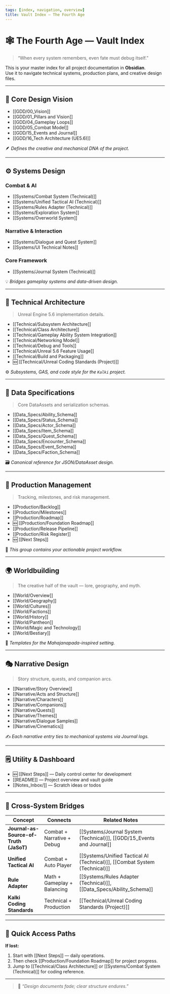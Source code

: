 ```yaml
---
tags: [index, navigation, overview]
title: Vault Index — The Fourth Age
---
```


# 🕸️ The Fourth Age — Vault Index

> “When every system remembers, even fate must debug itself.”

This is your master index for all project documentation in **Obsidian**.  
Use it to navigate technical systems, production plans, and creative design files.

---

## 🧭 Core Design Vision
- [[GDD/00_Vision]]
- [[GDD/01_Pillars and Vision]]
- [[GDD/04_Gameplay Loops]]
- [[GDD/05_Combat Model]]
- [[GDD/15_Events and Journal]]
- [[GDD/16_Tech Architecture (UE5.6)]]

🪶 *Defines the creative and mechanical DNA of the project.*

---

## ⚙️ Systems Design
### Combat & AI
- [[Systems/Combat System (Technical)]]
- [[Systems/Unified Tactical AI (Technical)]]
- [[Systems/Rules Adapter (Technical)]]
- [[Systems/Exploration System]]
- [[Systems/Overworld System]]

### Narrative & Interaction
- [[Systems/Dialogue and Quest System]]
- [[Systems/UI Technical Notes]]

### Core Framework
- [[Systems/Journal System (Technical)]]

💡 *Bridges gameplay systems and data-driven design.*

---

## 🧩 Technical Architecture
> Unreal Engine 5.6 implementation details.

- [[Technical/Subsystem Architecture]]
- [[Technical/Class Architecture]]
- [[Technical/Gameplay Ability System Integration]]
- [[Technical/Networking Model]]
- [[Technical/Debug and Tools]]
- [[Technical/Unreal 5.6 Feature Usage]]
- [[Technical/Build and Packaging]]
- 🆕 [[Technical/Unreal Coding Standards (Project)]]

⚙️ *Subsystems, GAS, and code style for the `Kalki` project.*

---

## 🧱 Data Specifications
> Core DataAssets and serialization schemas.

- [[Data_Specs/Ability_Schema]]
- [[Data_Specs/Status_Schema]]
- [[Data_Specs/Actor_Schema]]
- [[Data_Specs/Item_Schema]]
- [[Data_Specs/Quest_Schema]]
- [[Data_Specs/Encounter_Schema]]
- [[Data_Specs/Event_Schema]]
- [[Data_Specs/Faction_Schema]]

🗃️ *Canonical reference for JSON/DataAsset design.*

---

## 🧭 Production Management
> Tracking, milestones, and risk management.

- [[Production/Backlog]]
- [[Production/Milestones]]
- [[Production/Roadmap]]
- 🆕 [[Production/Foundation Roadmap]]
- [[Production/Release Pipeline]]
- [[Production/Risk Register]]
- 🆕 [[Next Steps]]

🧾 *This group contains your actionable project workflow.*

---

## 🌍 Worldbuilding
> The creative half of the vault — lore, geography, and myth.

- [[World/Overview]]
- [[World/Geography]]
- [[World/Cultures]]
- [[World/Factions]]
- [[World/History]]
- [[World/Pantheon]]
- [[World/Magic and Technology]]
- [[World/Bestiary]]

🌸 *Templates for the Mahajanapada-inspired setting.*

---

## 🎭 Narrative Design
> Story structure, quests, and companion arcs.

- [[Narrative/Story Overview]]
- [[Narrative/Acts and Structure]]
- [[Narrative/Characters]]
- [[Narrative/Companions]]
- [[Narrative/Quests]]
- [[Narrative/Themes]]
- [[Narrative/Dialogue Samples]]
- [[Narrative/Cinematics]]

✍️ *Each narrative entry ties to mechanical systems via Journal logs.*

---

## 🗒️ Utility & Dashboard
- 🆕 [[Next Steps]] — Daily control center for development
- [[README]] — Project overview and vault guide
- [[Notes_Inbox/]] — Scratch ideas or todos

---

## 🔗 Cross-System Bridges

| Concept | Connects | Related Notes |
|----------|-----------|----------------|
| **Journal-as-Source-of-Truth (JaSoT)** | Combat + Narrative + Debug | [[Systems/Journal System (Technical)]], [[GDD/15_Events and Journal]] |
| **Unified Tactical AI** | Combat + Auto Player | [[Systems/Unified Tactical AI (Technical)]], [[Combat System (Technical)]] |
| **Rule Adapter** | Math + Gameplay + Balancing | [[Systems/Rules Adapter (Technical)]], [[Data_Specs/Ability_Schema]] |
| **Kalki Coding Standards** | Technical + Production | [[Technical/Unreal Coding Standards (Project)]] |

---

## 🧩 Quick Access Paths
**If lost:**
1. Start with [[Next Steps]] — daily operations.
2. Then check [[Production/Foundation Roadmap]] for project progress.
3. Jump to [[Technical/Class Architecture]] or [[Systems/Combat System (Technical)]] for coding reference.

---

> 🧩 *“Design documents fade; clear structure endures.”*
